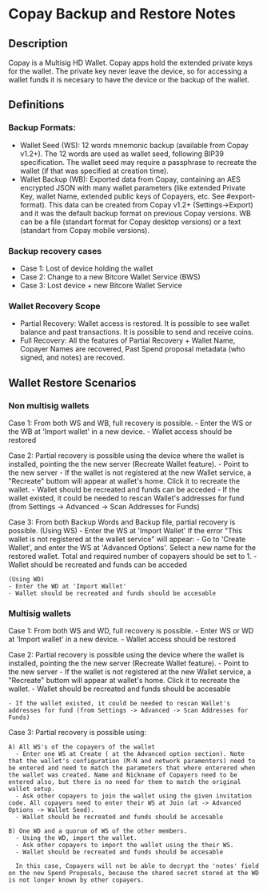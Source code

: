 

# Copay Backup and Restore Notes

## Description

Copay is a Multisig HD Wallet. Copay apps hold the extended private keys for the wallet. The private key never leave the device, so for accessing a wallet funds it is necesary to have the device or the backup of the wallet. 

## Definitions

### Backup Formats:
 * Wallet Seed (WS): 12 words mnemonic backup (available from Copay v1.2+). The 12 words are used as wallet seed, following BIP39 specification. The wallet seed may require a passphrase to recreate the wallet (if that was specified at creation time).
 * Wallet Backup (WB): Exported data from Copay, containing an AES encrypted JSON with many wallet parameters (like extended Private Key, wallet Name, extended public keys of Copayers, etc. See #export-format). This data can be created from Copay v1.2+ (Settings->Export) and it was the default backup format on previous Copay versions. WB can be a file (standart format for Copay desktop versions) or a text (standart from Copay mobile versions).

### Backup recovery cases
 * Case 1: Lost of device holding the wallet
 * Case 2: Change to a new Bitcore Wallet Service (BWS)
 * Case 3: Lost device + new Bitcore Wallet Service

### Wallet Recovery Scope
 * Partial Recovery: Wallet access is restored. It is possible to see wallet balance and past transactions. It is possible to send and receive coins.
 * Full Recovery: All the features of Partial Recovery + Wallet Name, Copayer Names are recovered, Past Spend proposal metadata (who signed, and notes) are recoved.
      
## Wallet Restore Scenarios

### Non multisig wallets

  Case 1: From both WS and WB, full recovery is possible.
    - Enter the WS or the WB at 'Import wallet' in a new device.
    - Wallet access should be restored
    
  Case 2: Partial recovery is possible using the device where the wallet is installed, pointing the the new server (Recreate Wallet feature).
    - Point to the new server
    - If the wallet is not registered at the new Wallet service, a "Recreate" buttom will appear at wallet's home. Click it to recreate the wallet.
    - Wallet should be recreated and funds can be acceded
    - If the wallet existed, it could be needed to rescan Wallet's addresses for fund (from Settings -> Advanced -> Scan Addresses for Funds)
    
  Case 3: From both Backup Words and Backup file, partial recovery is possible.
    (Using WS)
    - Enter the WS at 'Import Wallet'
      If the error "This wallet is not registered at the wallet service" will appear:
      - Go to 'Create Wallet', and enter the WS at 'Advanced Options'. Select a new name for the restored wallet. Total and required number of copayers should be set to 1.
      - Wallet should be recreated and funds can be acceded
      
    (Using WD)
    - Enter the WD at 'Import Wallet'
    - Wallet should be recreated and funds should be accesable 
 

### Multisig wallets

  Case 1: From both WS and WD, full recovery is possible.
    - Enter WS or WD at 'Import wallet' in a new device.
    - Wallet access should be restored
   
  Case 2: Partial recovery is possible using the device where the wallet is installed, pointing the the new server (Recreate Wallet feature).
    - Point to the new server
    - If the wallet is not registered at the new Wallet service, a "Recreate" buttom will appear at wallet's home. Click it to recreate the wallet.
    - Wallet should be recreated and funds should be accesable 
    
    - If the wallet existed, it could be needed to rescan Wallet's addresses for fund (from Settings -> Advanced -> Scan Addresses for Funds)
    
  Case 3: Partial recovery is possible using:

    A) All WS's of the copayers of the wallet 
      - Enter one WS at Create ( at the Advanced option section). Note that the wallet's configuration (M-N and network paramenters) need to be entered and need to match the parameters that where enterered when the wallet was created. Name and Nickname of Copayers need to be entered also, but there is no need for them to match the original wallet setup.
      - Ask other copayers to join the wallet using the given invitation code. All copayers need to enter their WS at Join (at -> Advanced Options -> Wallet Seed).
      - Wallet should be recreated and funds should be accesable 
    
    B) One WD and a quorum of WS of the other members.
      - Using the WD, import the wallet.
      - Ask other copayers to import the wallet using the their WS.
      - Wallet should be recreated and funds should be accesable 
      
      In this case, Copayers will not be able to decrypt the 'notes' field on the new Spend Proposals, because the shared secret stored at the WD is not longer known by other copayers.
